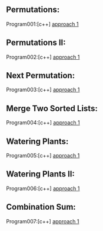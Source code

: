 ## Permutations:

Program001:[c++] [approach 1](../Program001/main.cpp)<br>

## Permutations II:

Program002:[c++] [approach 1](../Program002/main.cpp)<br>

## Next Permutation:

Program003:[c++] [approach 1](../Program003/main.cpp)<br>

## Merge Two Sorted Lists:

Program004:[c++] [approach 1](../Program004/main.cpp)<br>

## Watering Plants:

Program005:[c++] [approach 1](../Program005/main.cpp)<br>

## Watering Plants II:

Program006:[c++] [approach 1](../Program006/main.cpp)<br>

## Combination Sum:

Program007:[c++] [approach 1](../Program007/main.cpp)<br>